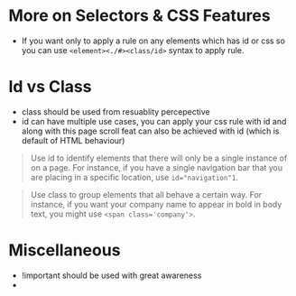 # More on Selectors & CSS Features

 - If you want only to apply a rule on any elements which has id or css so you can use
 `<element><./#><class/id>` syntax to apply rule.

 # Id vs Class
 - class should be used from resuablity percepective 
 - id can have multiple use cases, you can apply your css rule with id and along with this page scroll feat can also be achieved with id (which is default of HTML behaviour)

 > Use id to identify elements that there will only be a single instance of on a page. For instance, if you have a single navigation bar that you are placing in a specific location, use `id="navigation"1`.

> Use class to group elements that all behave a certain way. For instance, if you want your company name to appear in bold in body text, you might use `<span class='company'>`.

 # Miscellaneous
 - !important should be used with great awareness 
 - 